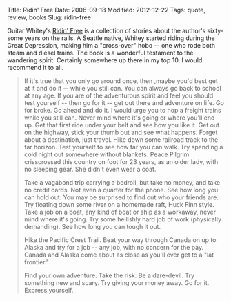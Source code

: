 Title: Ridin' Free
Date: 2006-09-18
Modified: 2012-12-22
Tags: quote, review, books
Slug: ridin-free

Guitar Whitey's <a href="http://www.amazon.com/dp/0972385606">Ridin' Free</a> is a collection of stories about the author's sixty-some years on the rails. A Seattle native, Whitey started riding during the Great Depression, making him a "cross-over" hobo -- one who rode both steam and diesel trains. The book is a wonderful testament to the wandering spirit. Certainly somewhere up there in my top 10. I would recommend it to all.

<blockquote>If it's true that you only go around once, then ,maybe you'd best get at it and do it -- while you still can. You can always go back to school at any age. If you are of the adventurous spirit and feel you should test yourself -- then go for it -- get out there and adventure on life. Go for broke. Go ahead and do it. I would urge you to hop a freight trains while you still can. Never mind where it's going or where you'll end up. Get that first ride under your belt and see how you like it. Get out on the highway, stick your thumb out and see what happens. Forget about a destination, just travel. Hike down some railroad track to the far horizon. Test yourself to see how far you can walk. Try spending a cold night out somewhere without blankets. Peace Pilgrim crisscrossed this country on foot for 23 years, as an older lady, with no sleeping gear. She didn't even wear a coat.

Take a vagabond trip carrying a bedroll, but take no money, and take no credit cards. Not even a quarter for the phone. See how long you can hold out. You may be surprised to find out who your friends are. Try floating down some river on a homemade raft, Huck Finn style. Take a job on a boat, any kind of boat or ship as a workaway, never mind where it's going. Try some hellishly hard job of work (physically demanding). See how long you can tough it out.

Hike the Pacific Crest Trail. Beat your way through Canada on up to Alaska and try for a job -- any job, with no concern for the pay. Canada and Alaska come about as close as you'll ever get to a "lat frontier."

Find your own adventure. Take the risk. Be a dare-devil. Try something new and scary. Try giving your money away. Go for it. Express yourself.</blockquote>
